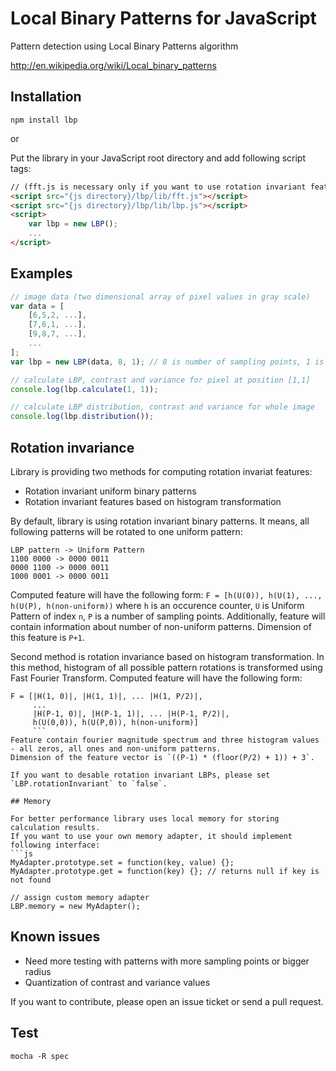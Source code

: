 # Local Binary Patterns for JavaScript #
Pattern detection using Local Binary Patterns algorithm

http://en.wikipedia.org/wiki/Local_binary_patterns

## Installation ##

```
npm install lbp
```

or

Put the library in your JavaScript root directory and add following script tags:
```html
// (fft.js is necessary only if you want to use rotation invariant features)
<script src="{js directory}/lbp/lib/fft.js"></script>
<script src="{js directory}/lbp/lib/lbp.js"></script>
<script>
    var lbp = new LBP();
    ...
</script>
```

## Examples ##

```js
// image data (two dimensional array of pixel values in gray scale)
var data = [
    [6,5,2, ...],
    [7,6,1, ...],
    [9,8,7, ...],
    ...
];
var lbp = new LBP(data, 8, 1); // 8 is number of sampling points, 1 is radius

// calculate LBP, contrast and variance for pixel at position [1,1]
console.log(lbp.calculate(1, 1));

// calculate LBP distribution, contrast and variance for whole image
console.log(lbp.distribution());
```
## Rotation invariance

Library is providing two methods for computing rotation invariat features:
- Rotation invariant uniform binary patterns
- Rotation invariant features based on histogram transformation

By default, library is using rotation invariant binary patterns.
It means, all following patterns will be rotated to one uniform pattern:
```
LBP pattern -> Uniform Pattern
1100 0000 -> 0000 0011
0000 1100 -> 0000 0011
1000 0001 -> 0000 0011
```

Computed feature will have the following form: `F = [h(U(0)), h(U(1), ..., h(U(P), h(non-uniform))`
where `h` is an occurence counter, `U` is Uniform Pattern of index `n`, `P` is a number of sampling points.
Additionally, feature will contain information about number of non-uniform patterns.
Dimension of this feature is `P+1`.

Second method is rotation invariance based on histogram transformation.
In this method, histogram of all possible pattern rotations is transformed using Fast Fourier Transform.
Computed feature will have the following form:
```
F = [|H(1, 0)|, |H(1, 1)|, ... |H(1, P/2)|,
     ...
     |H(P-1, 0)|, |H(P-1, 1)|, ... |H(P-1, P/2)|,
     h(U(0,0)), h(U(P,0)), h(non-uniform)]
     ```
Feature contain fourier magnitude spectrum and three histogram values - all zeros, all ones and non-uniform patterns.
Dimension of the feature vector is `((P-1) * (floor(P/2) + 1)) + 3`.

If you want to desable rotation invariant LBPs, please set `LBP.rotationInvariant` to `false`.

## Memory

For better performance library uses local memory for storing calculation results.
If you want to use your own memory adapter, it should implement following interface:
```js
MyAdapter.prototype.set = function(key, value) {};
MyAdapter.prototype.get = function(key) {}; // returns null if key is not found

// assign custom memory adapter
LBP.memory = new MyAdapter();
```

## Known issues

* Need more testing with patterns with more sampling points or bigger radius
* Quantization of contrast and variance values

If you want to contribute, please open an issue ticket or send a pull request.

## Test

```
mocha -R spec
```